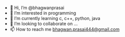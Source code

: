 - 👋 Hi, I’m @bhagwanprasai
- 👀 I’m interested in programming
- 🌱 I’m currently learning c, c++, python, java
- 💞️ I’m looking to collaborate on ...
- 📫 How to reach me bhagwan.prasai444@gmail.com

<!---
bhagwanprasai/bhagwanprasai is a ✨ special ✨ repository because its `README.md` (this file) appears on your GitHub profile.
You can click the Preview link to take a look at your changes.
--->
